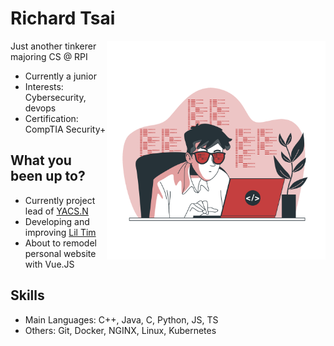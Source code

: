 # **Richard Tsai**

<img align="right" width="350" height="350" src="./img/coding.png">

Just another tinkerer majoring CS @ RPI
 * Currently a junior
 * Interests: Cybersecurity, devops
 * Certification: CompTIA Security+  

## What you been up to?
 * Currently project lead of [YACS.N](https://github.com/YACS-RCOS/yacs.n)
 * Developing and improving [Lil Tim](https://github.com/RichtXO/Lil-Tim)
 * About to remodel personal website with Vue.JS

## Skills
* Main Languages: C++, Java, C, Python, JS, TS
* Others: Git, Docker, NGINX, Linux, Kubernetes





